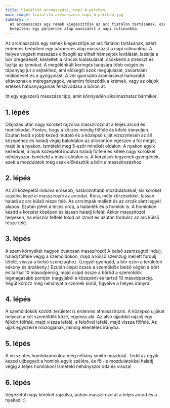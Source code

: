 ```yaml
---
title: Fiatalító arcmasszázs, napi 4 percben
main_image: fiatalito-arcmasszazs-napi-4-percben.jpg
summary: >-
  Az arcmasszázs egy remek kiegészítője az arc fiatalon tartásának, ezért érdemes
  beépíteni egy párperces alap masszázst a napi rutinunkba.
---
```


Az arcmasszázs egy remek kiegészítője az arc fiatalon tartásának, ezért érdemes
beépíteni egy párperces alap masszázst a napi rutinunkba. A helyes végzett
masszázs elősegíti az elhalt hámsejtek leválását, lassítja a bőr öregedését,
késlelteti a ráncok kialakulását, csökkenti a stresszt és lazítja az izmokat. A
megélénkült keringés hatására több oxigén és tápanyag jut a sejtekhez, ami
elősegíti azok megújulását, zavartalan működését és a gyógyulást. A vér gyorsabb
áramlásával hamarabb eltávoznak a méreganyagok, valamint fokozódik a krémek, vagy
az olajok értékes hatóanyagainak felszívódása a bőrön át.

Itt egy egyszerű masszázs tipp, amit könnyedén alkalmazhatsz bármikor.

## 1. lépés

Olajozás után nagy köröket rajzolva masszírozd át a teljes arcod és
homlokodat. Fontos, hogy a körzés mindig fölfelé és kifelé irányuljon.
Ezután tedd a jobb kezed mutató és a középső ujját vízszintesen az áll
közepéhez és haladj végig baloldalon az állcsonton egészen a fül mögé, majd
le a nyakon. Ismételd meg 5-ször mindkét oldalon. A nyakon egyik kezeddel, a
nyak közepétől indulva haladj fölfelé és kifelé nagy körökkel néhányszor.
Ismételd a másik oldalon is. A körzések legyenek gyengédek, ezek a mozdulatok
még csak előkészítik a bőrt a masszírozáshoz.

## 2. lépés

Az áll közepétől indulva erősebb, határozottabb mozdulatokkal, kis köröket
rajzolva kezd el masszírozni az arcodat. Kicsi, mély körzésekkel, lassan haladj
az arc külső része felé. Az orrcimpák mellett és az orcák alatt legyél alapos.
Ezután jöhet a teljes orca, a halánték és a homlok is. A homlokon kezdd a
körzést középen és lassan haladj kifelé! Akkor masszírozol helyesen, ha először
felfelé tolod az izmot és azután fordulsz az arc külső része felé.

## 3. lépés

A szem környékét nagyon óvatosan masszírozd! A belső szemzugtól indulj,
haladj fölfelé végig a szemöldökön, majd a külső szemzug mellett fordulj lefelé,
vissza a belső szemzughoz. (Legyél gyengéd, a bőr ezen a területen vékony és
érzékeny.) Ezután csípd össze a szemöldök belső végén a bőrt és tartsd 10
másodpercig, majd csípd össze a bőröd a szemöldök legmagasabb pontján (nagyjából
a közepén) és tartsd 10 másodpercig. Végül kőrözz még néhányat a szemek körül,
figyelve a helyes irányra!

## 4. lépés

A szemöldökök közötti területet is érdemes átmasszírozni. A középső ujjakat
helyezd a két szemöldök közé, egymás alá. Az alsó ujjaddal rajzolj egy
félkört fölfelé, majd vissza lefelé, a felsővel lefelé, majd vissza fölfelé.
Az ujjak egyszerre mozogjanak, mindig ellentétes irányba.

## 5. lépés

A vízszintes homlokráncokra még néhány simító mozdulat. Tedd az egyik kezed
ujjbegyeit a homlok egyik szélére, és föl-le mozdulatokkal haladj végig a
teljes homlokon! Ismételd néhányszor oda és vissza!

## 6. lépés

Végezetül nagy köröket rajzolva, puhán masszírozd át a teljes arcod és a nyakad! :)



